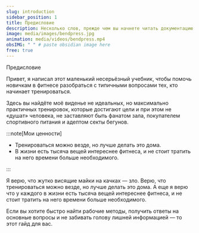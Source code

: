 ```yaml
---
slug: introduction
sidebar_position: 1
title: Предисловие
description: Несколько слов, прежде чем вы начнете читать документацию
image: media/images/bendpress.jpg
animation: media/videos/bendpress.mp4
obsIMG: " " # paste obsidian image here
free: true
---
```


Предисловие

Привет, я написал этот маленький несерьёзный учебник, чтобы помочь новичкам в фитнесе разобраться с типичными вопросами тех, кто начинает тренироваться.

Здесь вы найдёте моё виденье не идеальных, но максимально практичных тренировок, которые достигают цели и при этом не «душат» человека, не заставляют быть фанатом зала, покупателем спортивного питания и адептом секты бегунов.

:::note[Мои ценности]  

- Тренироваться можно везде, но лучше делать это дома.
- В жизни есть тысяча вещей интереснее фитнеса, и не стоит тратить на него времени больше необходимого.
  
:::

Я верю, что жутко висящие майки на качках — зло. Верю, что тренироваться можно везде, но лучше делать это дома. А еще я верю что у каждого в жизни есть тысяча вещей интереснее фитнеса, и не стоит тратить на него времени больше необходимого.

Если вы хотите быстро найти рабочие методы, получить ответы на основные вопросы и не забивать голову лишней информацией — то этот гайд для вас.

